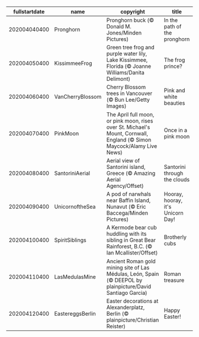|fullstartdate|name|copyright|title|image|
|--|--|--|--|--|
202004040400|Pronghorn|Pronghorn buck (© Donald M. Jones/Minden Pictures)|In the path of the pronghorn|![](/en-CA/2020/04/202004040400Pronghorn.jpg)|
202004050400|KissimmeeFrog|Green tree frog and purple water lily, Lake Kissimmee, Florida (© Joanne Williams/Danita Delimont)|The frog prince?|![](/en-CA/2020/04/202004050400KissimmeeFrog.jpg)|
202004060400|VanCherryBlossom|Cherry Blossom trees in Vancouver (© Bun Lee/Getty Images)|Pink and white beauties|![](/en-CA/2020/04/202004060400VanCherryBlossom.jpg)|
202004070400|PinkMoon|The April full moon, or pink moon, rises over St. Michael's Mount, Cornwall, England (© Simon Maycock/Alamy Live News)|Once in a pink moon|![](/en-CA/2020/04/202004070400PinkMoon.jpg)|
202004080400|SantoriniAerial|Aerial view of Santorini island, Greece (© Amazing Aerial Agency/Offset)|Santorini through the clouds|![](/en-CA/2020/04/202004080400SantoriniAerial.jpg)|
202004090400|UnicornoftheSea|A pod of narwhals near Baffin Island, Nunavut (© Eric Baccega/Minden Pictures)|Hooray, hooray, it's Unicorn Day!|![](/en-CA/2020/04/202004090400UnicornoftheSea.jpg)|
202004100400|SpiritSiblings|A Kermode bear cub huddling with its sibling in Great Bear Rainforest, B.C. (© Ian Mcallister/Offset)|Brotherly cubs|![](/en-CA/2020/04/202004100400SpiritSiblings.jpg)|
202004110400|LasMedulasMine|Ancient Roman gold mining site of Las Médulas, León, Spain (© DEEPOL by plainpicture/David Santiago Garcia)|Roman treasure|![](/en-CA/2020/04/202004110400LasMedulasMine.jpg)|
202004120400|EastereggsBerlin|Easter decorations at Alexanderplatz, Berlin (© plainpicture/Christian Reister)|Happy Easter!|![](/en-CA/2020/04/202004120400EastereggsBerlin.jpg)|
